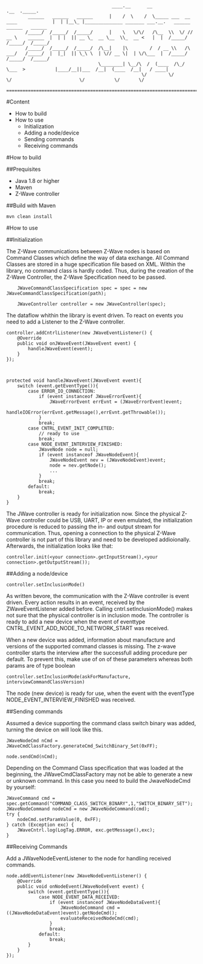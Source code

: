                                            ____.__      __                                .__  ._____.                                                          
            ______   ______   ______      |    /  \    /  \_____ ___  __ ____             |  | |__\_ |______________ _______ ___.__.   ______   ______   ______ 
           /_____/  /_____/  /_____/      |    \   \/\/   /\__  \\  \/ // __ \    ______  |  | |  || __ \_  __ \__  \\_  __ <   |  |  /_____/  /_____/  /_____/ 
           /_____/  /_____/  /_____/  /\__|    |\        /  / __ \\   /\  ___/   /_____/  |  |_|  || \_\ \  | \// __ \|  | \/\___  |  /_____/  /_____/  /_____/ 
                                      \________| \__/\  /  (____  /\_/  \___  >           |____/__||___  /__|  (____  /__|   / ____|                            
                                                      \/        \/          \/                         \/           \/       \/         

    ===================================================================================================================================================================                                                
          
#Content

* How to build
* How to use
  * Initialization
  * Adding a node/device
  * Sending commands
  * Receiving commands


#How to build

##Prequisites

* Java 1.8 or higher
* Maven
* Z-Wave controller

##Build with Maven

    mvn clean install

#How to use

##Initialization

The Z-Wave communications between Z-Wave nodes is based on Command Classes which define the way of data exchange. All Command Classes are stored in 
a huge specification file based on XML. Within the library, no command class is hardly coded. Thus, during the creation of the Z-Wave Controller, the Z-Wave Specification need to be passed.

	
		JWaveCommandClassSpecification spec = spec = new JWaveCommandClassSpecification(path);

		JWaveController controller = new JWaveController(spec);


The dataflow whithin the library is event driven. To react on events you need to add a Listener to the Z-Wave controller.


	controller.addCntrlListener(new JWaveEventListener() {			
		@Override
		public void onJWaveEvent(JWaveEvent event) {
			handleJWaveEvent(event);				
		}
	});



	protected void handleJWaveEvent(JWaveEvent event){
		switch (event.getEventType()){
			case ERROR_IO_CONNECTION:
				if (event instanceof JWaveErrorEvent){
					JWaveErrorEvent errEvnt = (JWaveErrorEvent)event;
					handleIOError(errEvnt.getMessage(),errEvnt.getThrowable());
				}
				break;
			case CNTRL_EVENT_INIT_COMPLETED:
				// ready to use
				break;
			case NODE_EVENT_INTERVIEW_FINISHED:
				JWaveNode node = null;
				if (event instanceof JWaveNodeEvent){
					JWaveNodeEvent nev = (JWaveNodeEvent)event;
					node = nev.getNode();
					...
				}
				break;
			default:
				break;
		}
	}


The JWave controller is ready for initialization now. Since the physical Z-Wave controller could be USB, UART, IP or even emulated, the initialization
procedure is reduced to passing the in- and output stream for communication. Thus, opening a connection to the physical Z-Wave controller is not part of
this library and need to be developed addioionally. Afterwards, the initialization looks like that:

	
	controller.init(<your connection>.getInputStream(),<your connection>.getOutputStream());



##Adding a node/device


	controller.setInclusionMode() 

As written bevore, the communication with the Z-Wave controller is event driven. Every action results in an event, received by the ZWaveEventListener added before. 
Calling cntrl.setInclusionMode() makes not sure that the physical controller is in inclusion mode. 
The controller is ready to add a new device when the event of eventtype CNTRL_EVENT_ADD_NODE_TO_NETWORK_START was received.

When a new device was added, information about manufacture and versions of the supported command classes is missing. The z-wave controller starts the interview after the successfull adding procedure per default. To prevent this, make use of on of these parameters whereas both params are of type boolean

	controller.setInclusionMode(askForManufacture, interviewCommandClassVersion) 

The node (new device) is ready for use, when the event with the eventType NODE_EVENT_INTERVIEW_FINISHED was received. 


##Sending commands


Assumed a device supporting the command class switch binary was added, turning the device on will look like this.

	JWaveNodeCmd nCmd = JWaveCmdClassFactory.generateCmd_SwitchBinary_Set(0xFF);

	node.sendCmd(nCmd);


Depending on the Command Class specification that was loaded at the beginning, the JWaveCmdClassFactory may not be able to generate a new or unknown command. In this case you need to build the JwaveNodeCmd by yourself:

    JWaveCommand cmd = spec.getCommand("COMMAND_CLASS_SWITCH_BINARY",1,"SWITCH_BINARY_SET");
	JWaveNodeCommand nodeCmd = new JWaveNodeCommand(cmd);
	try {
		nodeCmd.setParamValue(0, 0xFF);
	} catch (Exception exc) {
		JWaveCntrl.log(LogTag.ERROR, exc.getMessage(),exc); 
	}


##Receiving Commands


Add a JWaveNodeEventListener to the node for handling received commands.



	node.addEventListener(new JWaveNodeEventListener() {	
	    @Override
	    public void onNodeEvent(JWaveNodeEvent event) {
	    	switch (event.getEventType()){				
	    		case NODE_EVENT_DATA_RECEIVED:
		    		if (event instanceof JWaveNodeDataEvent){
			    		JWaveNodeCommand cmd = ((JWaveNodeDataEvent)event).getNodeCmd();						
				    	evaluateReceivedNodeCmd(cmd);
    				}
	    			break;
		    	default:
			    	break;
		    }			
	    }
    });			
		
	
